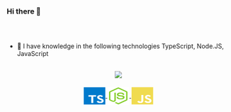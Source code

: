 ### Hi there 👋
##

<br>

- 🚀 I have knowledge in the following technologies TypeScript, Node.JS, JavaScript

<br>

<div align="center">
  <a href="https://github.com/DouglasSoares16">
  <img height="180em" src="https://github-readme-stats.vercel.app/api/top-langs/?username=DouglasSoares16&layout=compact&theme=tokyonight"/>
</div>

<div align="center">
  <div style="display: inline_block"><br>
    <img align="center" alt="Douglas-Ts" height="40" width="50" src="https://raw.githubusercontent.com/devicons/devicon/master/icons/typescript/typescript-plain.svg">
    <img align="center" alt="Douglas-Ts" height="40" width="50" src="https://github.com/devicons/devicon/blob/master/icons/nodejs/nodejs-plain.svg">
    <img align="center" alt="Douglas-Js" height="40" width="50" src="https://raw.githubusercontent.com/devicons/devicon/master/icons/javascript/javascript-plain.svg">
  </div>
</div>


